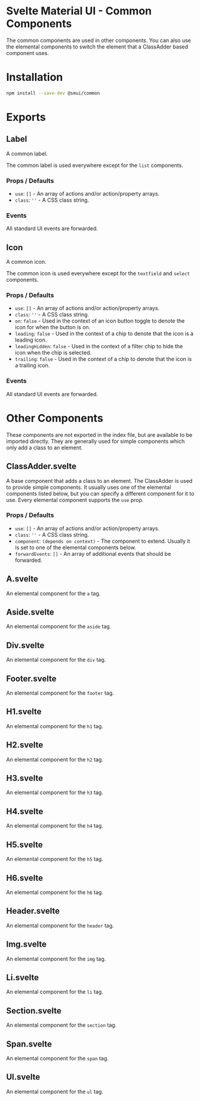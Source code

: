 # Svelte Material UI - Common Components

The common components are used in other components. You can also use the elemental components to switch the element that a ClassAdder based component uses.

# Installation

```sh
npm install --save-dev @smui/common
```

# Exports

## Label

A common label.

The common label is used everywhere except for the `list` components.

### Props / Defaults

* `use`: `[]` - An array of actions and/or action/property arrays.
* `class`: `''` - A CSS class string.

### Events

All standard UI events are forwarded.

## Icon

A common icon.

The common icon is used everywhere except for the `textfield` and `select` components.

### Props / Defaults

* `use`: `[]` - An array of actions and/or action/property arrays.
* `class`: `''` - A CSS class string.
* `on`: `false` - Used in the context of an icon button toggle to denote the icon for when the button is on.
* `leading`: `false` - Used in the context of a chip to denote that the icon is a leading icon.
* `leadingHidden`: `false` - Used in the context of a filter chip to hide the icon when the chip is selected.
* `trailing`: `false` - Used in the context of a chip to denote that the icon is a trailing icon.

### Events

All standard UI events are forwarded.

# Other Components

These components are not exported in the index file, but are available to be imported directly. They are generally used for simple components which only add a class to an element.

## ClassAdder.svelte

A base component that adds a class to an element. The ClassAdder is used to provide simple components. It usually uses one of the elemental components listed below, but you can specify a different component for it to use. Every elemental component supports the `use` prop.

### Props / Defaults

* `use`: `[]` - An array of actions and/or action/property arrays.
* `class`: `''` - A CSS class string.
* `component`: `(depends on context)` - The component to extend. Usually it is set to one of the elemental components below.
* `forwardEvents`: `[]` - An array of additional events that should be forwarded.

## A.svelte

An elemental component for the `a` tag.

## Aside.svelte

An elemental component for the `aside` tag.

## Div.svelte

An elemental component for the `div` tag.

## Footer.svelte

An elemental component for the `footer` tag.

## H1.svelte

An elemental component for the `h1` tag.

## H2.svelte

An elemental component for the `h2` tag.

## H3.svelte

An elemental component for the `h3` tag.

## H4.svelte

An elemental component for the `h4` tag.

## H5.svelte

An elemental component for the `h5` tag.

## H6.svelte

An elemental component for the `h6` tag.

## Header.svelte

An elemental component for the `header` tag.

## Img.svelte

An elemental component for the `img` tag.

## Li.svelte

An elemental component for the `li` tag.

## Section.svelte

An elemental component for the `section` tag.

## Span.svelte

An elemental component for the `span` tag.

## Ul.svelte

An elemental component for the `ul` tag.

